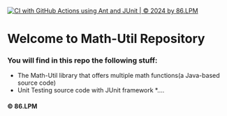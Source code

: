 
[![CI with GitHub Actions using Ant and JUnit | © 2024 by 86.LPM](https://github.com/LPM86/math-util/actions/workflows/ci-junit.yml/badge.svg)](https://github.com/LPM86/math-util/actions/workflows/ci-junit.yml)


# Welcome to Math-Util Repository
### You will find in this repo the following stuff:
* The Math-Util library that offers multiple math functions(a Java-based source code)
* Unit Testing source code with JUnit framework
*....


#### © 86.LPM